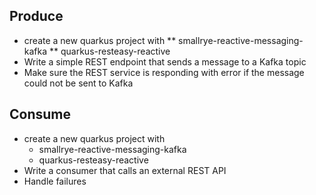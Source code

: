 
## Produce

* create a new quarkus project with
  ** smallrye-reactive-messaging-kafka
  ** quarkus-resteasy-reactive
* Write a simple REST endpoint that sends a message to a Kafka topic
* Make sure the REST service is responding with error if the message could not be sent to Kafka

## Consume

* create a new quarkus project with
  * smallrye-reactive-messaging-kafka
  * quarkus-resteasy-reactive
* Write a consumer that calls an external REST API
* Handle failures
